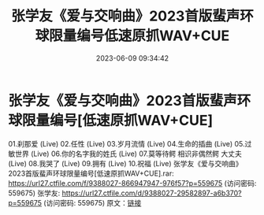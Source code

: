 ﻿---
title: 张学友《爱与交响曲》2023首版蜚声环球限量编号低速原抓WAV+CUE
date: 2023-06-09 09:34:42
categories: WAV车载音乐、镜像
tags: 华语中文
---
# 张学友《爱与交响曲》2023首版蜚声环球限量编号[低速原抓WAV+CUE]

01.刹那爱 (Live)
02.任性 (Live)
03.岁月流情 (Live)
04.生命的插曲 (Live)
05.过敏世界 (Live)
06.你的名字我的姓氏 (Live)
07.莫等待鳄 相识非偶然鳄 大丈夫 (Live)
08.我哭了 (Live)
09.拥有 (Live)
10.祝福 (Live)
张学友《爱与交响曲》2023首版蜚声环球限量编号[低速原抓WAV+CUE].rar: https://url27.ctfile.com/f/9388027-866947947-976f57?p=559675
(访问密码: 559675)
张学友: https://url27.ctfile.com/d/9388027-29582897-a6b370?p=559675
(访问密码: 559675)
原文：[链接](https://blog.sina.com.cn/s/blog_1647c7e760103129j.html)